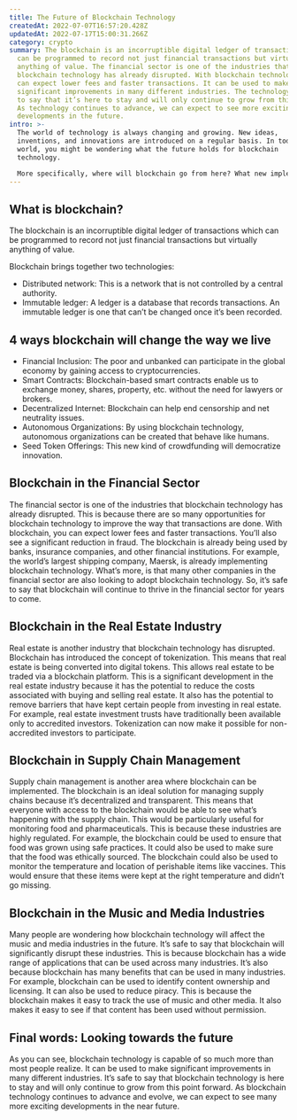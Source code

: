 ```yaml
---
title: The Future of Blockchain Technology
createdAt: 2022-07-07T16:57:20.428Z
updatedAt: 2022-07-17T15:00:31.266Z
category: crypto
summary: The blockchain is an incorruptible digital ledger of transactions which
  can be programmed to record not just financial transactions but virtually
  anything of value. The financial sector is one of the industries that
  blockchain technology has already disrupted. With blockchain technology, you
  can expect lower fees and faster transactions. It can be used to make
  significant improvements in many different industries. The technology is safe
  to say that it’s here to stay and will only continue to grow from this point.
  As technology continues to advance, we can expect to see more exciting
  developments in the future.
intro: >-
  The world of technology is always changing and growing. New ideas,
  inventions, and innovations are introduced on a regular basis. In today’s
  world, you might be wondering what the future holds for blockchain
  technology. 

  More specifically, where will blockchain go from here? What new implementations of blockchain technologies will we see in the near future? And what effects will these new innovations have on our day-to-day lives? These are all questions that many people are asking right now. Luckily, we have answers! Keep reading to learn more about the future of blockchain technology!
---
```


## What is blockchain?

The blockchain is an incorruptible digital ledger of transactions which can be programmed to record not just financial transactions but virtually anything of value.

Blockchain brings together two technologies:

- Distributed network: This is a network that is not controlled by a central authority.
- Immutable ledger: A ledger is a database that records transactions. An immutable ledger is one that can’t be changed once it’s been recorded.

## 4 ways blockchain will change the way we live

- Financial Inclusion: The poor and unbanked can participate in the global economy by gaining access to cryptocurrencies.
- Smart Contracts: Blockchain-based smart contracts enable us to exchange money, shares, property, etc. without the need for lawyers or brokers.
- Decentralized Internet: Blockchain can help end censorship and net neutrality issues.
- Autonomous Organizations: By using blockchain technology, autonomous organizations can be created that behave like humans.
- Seed Token Offerings: This new kind of crowdfunding will democratize innovation.

## Blockchain in the Financial Sector

The financial sector is one of the industries that blockchain technology has already disrupted. This is because there are so many opportunities for blockchain technology to improve the way that transactions are done. With blockchain, you can expect lower fees and faster transactions. You’ll also see a significant reduction in fraud. The blockchain is already being used by banks, insurance companies, and other financial institutions. For example, the world’s largest shipping company, Maersk, is already implementing blockchain technology. What’s more, is that many other companies in the financial sector are also looking to adopt blockchain technology. So, it’s safe to say that blockchain will continue to thrive in the financial sector for years to come.

## Blockchain in the Real Estate Industry

Real estate is another industry that blockchain technology has disrupted. Blockchain has introduced the concept of tokenization. This means that real estate is being converted into digital tokens. This allows real estate to be traded via a blockchain platform. This is a significant development in the real estate industry because it has the potential to reduce the costs associated with buying and selling real estate. It also has the potential to remove barriers that have kept certain people from investing in real estate. For example, real estate investment trusts have traditionally been available only to accredited investors. Tokenization can now make it possible for non-accredited investors to participate.

## Blockchain in Supply Chain Management

Supply chain management is another area where blockchain can be implemented. The blockchain is an ideal solution for managing supply chains because it’s decentralized and transparent. This means that everyone with access to the blockchain would be able to see what’s happening with the supply chain. This would be particularly useful for monitoring food and pharmaceuticals. This is because these industries are highly regulated. For example, the blockchain could be used to ensure that food was grown using safe practices. It could also be used to make sure that the food was ethically sourced. The blockchain could also be used to monitor the temperature and location of perishable items like vaccines. This would ensure that these items were kept at the right temperature and didn’t go missing.

## Blockchain in the Music and Media Industries

Many people are wondering how blockchain technology will affect the music and media industries in the future. It’s safe to say that blockchain will significantly disrupt these industries. This is because blockchain has a wide range of applications that can be used across many industries. It’s also because blockchain has many benefits that can be used in many industries. For example, blockchain can be used to identify content ownership and licensing. It can also be used to reduce piracy. This is because the blockchain makes it easy to track the use of music and other media. It also makes it easy to see if that content has been used without permission.

## Final words: Looking towards the future

As you can see, blockchain technology is capable of so much more than most people realize. It can be used to make significant improvements in many different industries. It’s safe to say that blockchain technology is here to stay and will only continue to grow from this point forward. As blockchain technology continues to advance and evolve, we can expect to see many more exciting developments in the near future.
